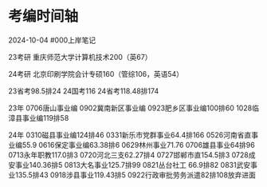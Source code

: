 # 考编时间轴
2024-10-04
#000上岸笔记 

23考研 重庆师范大学计算机技术200（英67）

24考研 北京印刷学院会计专硕160（管综106，英语54）

23省考98.5排24
24国考116
24省考118.48排174

23年
0706唐山事业编
0902冀南新区事业编
0923肥乡区事业编100排60
1028临漳县事业编119排58

24年
0310磁县事业编124排46
0331新乐市党群事业64.4排166
0526河南省直事业编55.9
0616保定事业编63.38排6
0629林州事业71.76
0706雄县事业64排96
0713永年职教117.0排3
0720河北三支62.27排4
0727邯郸市直154.5排3
0728成安事业140.36排5
0813大名事业125.7排99
0821丛台社工 66.9排82
0831武安事业135.5排43
0918涉县事业119.43排5
0922行政审批劳务派遣82排108放弃进面